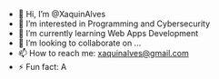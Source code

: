 - 👋 Hi, I’m @XaquinAlves
- 👀 I’m interested in Programming and Cybersecurity
- 🌱 I’m currently learning Web Apps Development
- 💞️ I’m looking to collaborate on ...
- 📫 How to reach me: xaquinalves@gmail.com
- ⚡ Fun fact: A

<!---
XaquinAlves/XaquinAlves is a ✨ special ✨ repository because its `README.md` (this file) appears on your GitHub profile.
You can click the Preview link to take a look at your changes.
--->
